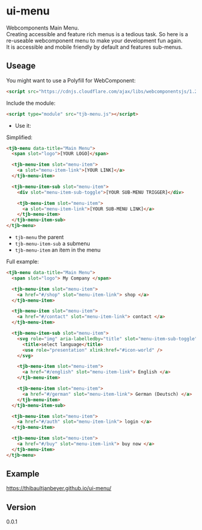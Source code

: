 # ui-menu

Webcomponents Main Menu.  
Creating accessible and feature rich menus is a tedious task. So here is a re-useable webcomponent menu to make your development fun again.  
It is accessible and mobile friendly by default and features sub-menus.

## Useage

You might want to use a Polyfill for WebComponent:

```html
<script src="https://cdnjs.cloudflare.com/ajax/libs/webcomponentsjs/1.2.0/webcomponents-lite.js"></script>
```

Include the module:

```html
<script type="module" src="tjb-menu.js"></script>
```

- Use it:

Simplified:

```html
<tjb-menu data-title="Main Menu">
  <span slot="logo">[YOUR LOGO]</span>

  <tjb-menu-item slot="menu-item">
    <a slot="menu-item-link">[YOUR LINK]</a>
  </tjb-menu-item>

  <tjb-menu-item-sub slot="menu-item">
    <div slot="menu-item-sub-toggle">[YOUR SUB-MENU TRIGGER]</div>

    <tjb-menu-item slot="menu-item">
      <a slot="menu-item-link">[YOUR SUB-MENU LINK]</a>
    </tjb-menu-item>
  </tjb-menu-item-sub>
</tjb-menu>
```

- `tjb-menu` the parent
- `tjb-menu-item-sub` a submenu
- `tjb-menu-item` an item in the menu

Full example:

```html
<tjb-menu data-title="Main Menu">
  <span slot="logo"> My Company </span>

  <tjb-menu-item slot="menu-item">
    <a href="#/shop" slot="menu-item-link"> shop </a>
  </tjb-menu-item>

  <tjb-menu-item slot="menu-item">
    <a href="#/contact" slot="menu-item-link"> contact </a>
  </tjb-menu-item>

  <tjb-menu-item-sub slot="menu-item">
    <svg role="img" aria-labelledby="title" slot="menu-item-sub-toggle">
      <title>select language</title>
      <use role="presentation" xlink:href="#icon-world" />
    </svg>

    <tjb-menu-item slot="menu-item">
      <a href="#/english" slot="menu-item-link"> English </a>
    </tjb-menu-item>

    <tjb-menu-item slot="menu-item">
      <a href="#/german" slot="menu-item-link"> German (Deutsch) </a>
    </tjb-menu-item>
  </tjb-menu-item-sub>

  <tjb-menu-item slot="menu-item">
    <a href="#/auth" slot="menu-item-link"> login </a>
  </tjb-menu-item>

  <tjb-menu-item slot="menu-item">
    <a href="#/buy" slot="menu-item-link"> buy now </a>
  </tjb-menu-item>
</tjb-menu>
```

## Example

https://thibaultjanbeyer.github.io/ui-menu/

## Version

0.0.1
